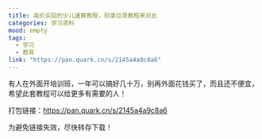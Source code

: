 ```yaml
---
title: 高价买回的少儿速算教程，别拿垃圾教程来对比
categories: 学习资料
mood: empty
tags:
  - 学习
  - 教育
link: "https://pan.quark.cn/s/2145a4a9c8a6"
---
```


有人在外面开培训班，一年可以搞好几十万，别再外面花钱买了，而且还不便宜，希望此套教程可以给更多有需要的人！





打包链接：https://pan.quark.cn/s/2145a4a9c8a6




为避免链接失效，尽快转存下载！


